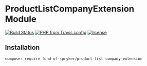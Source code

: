 # ProductListCompanyExtension Module
[![Build Status](https://travis-ci.org/fond-of/spryker-product-list-company-extension.svg?branch=master)](https://travis-ci.org/fond-of/spryker-product-list-company-extension)
[![PHP from Travis config](https://img.shields.io/travis/php-v/symfony/symfony.svg)](https://php.net/)
[![license](https://img.shields.io/github/license/mashape/apistatus.svg)](https://packagist.org/packages/fond-of-spryker/product-list-company-extension)

## Installation

```
composer require fond-of-spryker/product-list-company-extension
```
